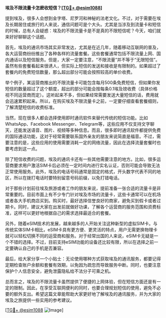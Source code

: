 **埃及不限流量卡怎麽收短信？[[TG💪+ @esim1088](https://t.me/s/esim1088)]**

提到埃及，很多人会想到金字塔、尼罗河和神秘的法老文化。不过，对于需要在埃及长期居住或旅行的人来说，通信问题可是个大头。尤其是当涉及到流量卡和短信的时候，总有人会疑惑：埃及的不限流量卡是不是真的不限短信呢？今天，咱们就来好好聊聊这个话题。

首先，埃及的通讯市场其实非常发达，尤其是在近几年，随着移动互联网的普及，各大运营商纷纷推出了各种各样的流量套餐。这些套餐通常包括不限流量上网、国内通话以及短信服务。但是，大家一定要注意，“不限流量”并不等于“无限短信”。虽然有些套餐看起来很诱人，但实际上短信的发送和接收是有限制的。如果超过了套餐内的免费短信数量，那么超出部分可能会按照较高的单价收费。

举个例子，某运营商推出的不限流量卡可能包含每月500条免费短信，但如果你发短信的数量超过了这个额度，超出的部分可能会按每条0.1埃及镑收费（具体价格视不同运营商而定）。这听起来不多，但如果经常需要发送大量短信的话，费用就会迅速累积起来。所以，在购买埃及不限流量卡之前，一定要仔细查看套餐细则，了解清楚短信的收费标准。

当然，现在很多人都会选择使用即时通讯软件来替代传统的短信功能。比如WhatsApp、Facebook Messenger、Telegram等，这些应用不仅支持文字聊天，还能发送语音、图片、视频等多种信息。而且，很多即时通讯软件都提供免费的国际通话功能，这对于经常需要联系国外亲友的朋友来说简直是福音。不过，需要注意的是，这些应用的使用需要消耗一定的网络流量，因此在选择流量套餐时也要考虑到这一点。

除了短信收费的问题，埃及的通讯卡还有一些其他需要注意的地方。比如，很多运营商要求用户激活SIM卡后必须在一定时间内进行实名认证，否则可能会导致无法正常使用服务。此外，埃及的电话号码通常是固定的格式，开头数字代表不同的地区，所以在拨打电话时要特别留意号码前缀，以免打错电话。

对于那些计划前往埃及旅游或者工作的朋友来说，提前准备一张合适的流量卡是非常重要的。目前市面上有不少专门针对埃及市场的流量卡，这些卡通常可以在机场或者各大手机商店买到。购买时，最好选择信誉良好的商家，避免买到假卡或者过期卡。同时，建议大家在出发前就做好功课，了解各个运营商的服务范围和资费标准，这样可以更好地根据自己的需求选择最适合的套餐。

另外，随着eSIM技术的发展，越来越多的人开始关注这种新型的虚拟SIM卡。与传统实体SIM卡相比，eSIM卡具有更方便、更灵活的特点，用户无需更换物理卡就可以轻松切换不同的运营商和服务。对于经常出国的人来说，eSIM卡无疑是一个不错的选择。不过，目前支持eSIM功能的设备还比较有限，所以在选择之前一定要确认自己的手机是否兼容。

最后，给大家分享一个小贴士：无论使用哪种方式获取埃及的通讯服务，都要记得定期检查账户余额和套餐有效期，以免因为疏忽而导致服务中断。同时，也要注意保护个人信息安全，避免泄露隐私给不法分子可乘之机。

总而言之，埃及的不限流量卡虽然提供了便捷的上网体验，但在短信方面还是有一定的限制。因此，在享受互联网便利的同时，也要合理规划短信的使用，避免不必要的额外支出。希望这篇文章能帮助大家更好地了解埃及的通讯服务，并为大家的埃及之旅提供一些实用的参考建议。

[[TG💪+ @esim1088](https://t.me/s/esim1088) ![Image](https://i.postimg.cc/4NQfJmqS/Snipaste-2025-05-13-00-14-12.png)]